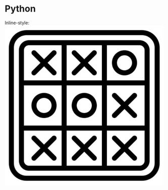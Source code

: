 # Python

Inline-style: 
![alt text](https://github.com/RathanRaju/Python/blob/master/tic_tac_toe.JPG "Logo Tic Tac Toe")
